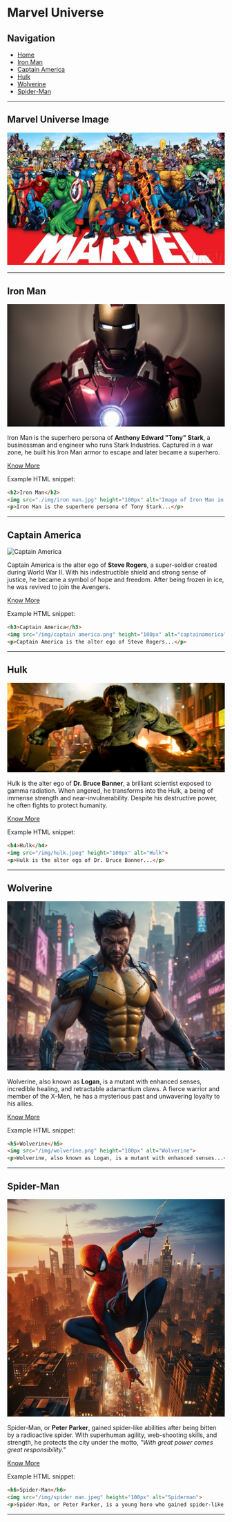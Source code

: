 # Marvel Universe

## Navigation

- [Home](index.html)
- [Iron Man](ironman.html)
- [Captain America](captainamerica.html)
- [Hulk](hulk.html)
- [Wolverine](wolverine.html)
- [Spider-Man](spiderman.html)

---

## Marvel Universe Image
![Marvel Universe](marvelUniverse.jpg)

---

## Iron Man

![Iron Man](./img/iron%20man.jpg)

Iron Man is the superhero persona of **Anthony Edward "Tony" Stark**, a businessman and engineer who runs Stark Industries. Captured in a war zone, he built his Iron Man armor to escape and later became a superhero.

[Know More](ironman.html)

Example HTML snippet:
```html
<h2>Iron Man</h2>
<img src="./img/iron man.jpg" height="100px" alt="Image of Iron Man in armor">
<p>Iron Man is the superhero persona of Tony Stark...</p>
```

---

## Captain America

![Captain America](/img/captain%20america.png)

Captain America is the alter ego of **Steve Rogers**, a super-soldier created during World War II. With his indestructible shield and strong sense of justice, he became a symbol of hope and freedom. After being frozen in ice, he was revived to join the Avengers.

[Know More](captainamerica.html)

Example HTML snippet:
```html
<h3>Captain America</h3>
<img src="/img/captain america.png" height="100px" alt="captainamerica">
<p>Captain America is the alter ego of Steve Rogers...</p>
```

---

## Hulk

![Hulk](/img/hulk.jpeg)

Hulk is the alter ego of **Dr. Bruce Banner**, a brilliant scientist exposed to gamma radiation. When angered, he transforms into the Hulk, a being of immense strength and near-invulnerability. Despite his destructive power, he often fights to protect humanity.

[Know More](hulk.html)

Example HTML snippet:
```html
<h4>Hulk</h4>
<img src="/img/hulk.jpeg" height="100px" alt="Hulk">
<p>Hulk is the alter ego of Dr. Bruce Banner...</p>
```

---

## Wolverine

![Wolverine](/img/wolverine.png)

Wolverine, also known as **Logan**, is a mutant with enhanced senses, incredible healing, and retractable adamantium claws. A fierce warrior and member of the X-Men, he has a mysterious past and unwavering loyalty to his allies.

[Know More](Wolverine.html)

Example HTML snippet:
```html
<h5>Wolverine</h5>
<img src="/img/wolverine.png" height="100px" alt="Wolverine">
<p>Wolverine, also known as Logan, is a mutant with enhanced senses...</p>
```

---

## Spider-Man

![Spider-Man](/img/spider%20man.jpeg)

Spider-Man, or **Peter Parker**, gained spider-like abilities after being bitten by a radioactive spider. With superhuman agility, web-shooting skills, and strength, he protects the city under the motto, *"With great power comes great responsibility."*

[Know More](spiderman.html)

Example HTML snippet:
```html
<h6>Spider-Man</h6>
<img src="/img/spider man.jpeg" height="100px" alt="Spiderman">
<p>Spider-Man, or Peter Parker, is a young hero who gained spider-like abilities...</p>
```

---
